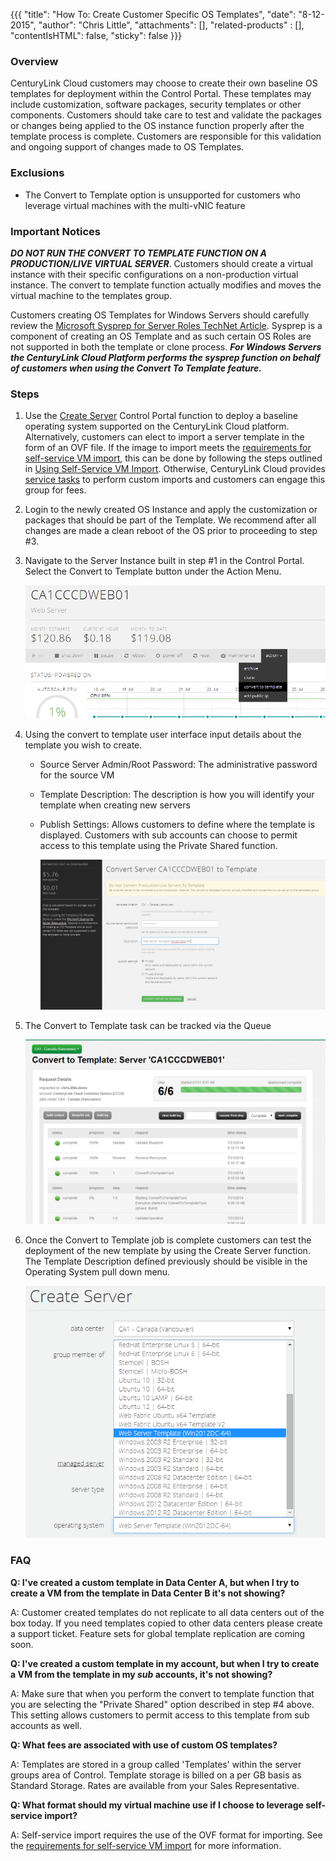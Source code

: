 {{{
  "title": "How To:  Create Customer Specific OS Templates",
  "date": "8-12-2015",
  "author": "Chris Little",
  "attachments": [],
  "related-products" : [],
  "contentIsHTML": false,
  "sticky": false
}}}

### Overview

CenturyLink Cloud customers may choose to create their own baseline OS templates for deployment within the Control Portal. These templates may include customization, software packages, security templates or other components. Customers should take care to test and validate the packages or changes being applied to the OS instance function properly after the template process is complete. Customers are responsible for this validation and ongoing support of changes made to OS Templates.

### Exclusions

* The Convert to Template option is unsupported for customers who leverage virtual machines with the multi-vNIC feature

### Important Notices

**_DO NOT RUN THE CONVERT TO TEMPLATE FUNCTION ON A PRODUCTION/LIVE VIRTUAL SERVER_**. Customers should create a virtual instance with their specific configurations on a non-production virtual instance. The convert to template function actually modifies and moves the virtual machine to the templates group.

Customers creating OS Templates for Windows Servers should carefully review the [Microsoft Sysprep for Server Roles TechNet Article](//technet.microsoft.com/en-us/library/hh824835.aspx). Sysprep is a component of creating an OS Template and as such certain OS Roles are not supported in both the template or clone process. **_For Windows Servers the CenturyLink Cloud Platform performs the sysprep function on behalf of customers when using the Convert To Template feature._**

### Steps

1. Use the [Create Server](../Servers/creating-a-new-enterprise-cloud-server.md) Control Portal function to deploy a baseline operating system supported on the CenturyLink Cloud platform. Alternatively, customers can elect to import a server template in the form of an OVF file. If the image to import meets the [requirements for self-service VM import](../Servers/self-service-vm-import-ovf-requirements.md), this can be done by following the steps outlined in [Using Self-Service VM Import](../Servers/using-self-service-vm-import.md). Otherwise, CenturyLink Cloud provides [service tasks](//www.ctl.io/products/support/service-tasks) to perform custom imports and customers can engage this group for fees.

2. Login to the newly created OS Instance and apply the customization or packages that should be part of the Template. We recommend after all changes are made a clean reboot of the OS prior to proceeding to step #3.

3. Navigate to the Server Instance built in step #1 in the Control Portal. Select the Convert to Template button under the Action Menu.

    ![Select Convert to Template](../images/how-to-create-customer-specific-os-templates-01.png)

4. Using the convert to template user interface input details about the template you wish to create.

    - Source Server Admin/Root Password:  The administrative password for the source VM
    - Template Description: The description is how you will identify your template when creating new servers
    - Publish Settings: Allows customers to define where the template is displayed. Customers with sub accounts can choose to permit access to this template using the Private Shared function.

      ![Convert to template UI](../images/how-to-create-customer-specific-os-templates-02.png)

5. The Convert to Template task can be tracked via the Queue

    ![Queue for Job](../images/how-to-create-customer-specific-os-templates-03.png)

6. Once the Convert to Template job is complete customers can test the deployment of the new template by using the Create Server function. The Template Description defined previously should be visible in the Operating System pull down menu.

    ![Deploy Template](../images/how-to-create-customer-specific-os-templates-04.png)

### FAQ

**Q: I've created a custom template in Data Center A, but when I try to create a VM from the template in Data Center B it's not showing?**

A: Customer created templates do not replicate to all data centers out of the box today. If you need templates copied to other data centers please create a support ticket. Feature sets for global template replication are coming soon.

**Q: I've created a custom template in my account, but when I try to create a VM from the template in my _sub_ accounts, it's not showing?**

A: Make sure that when you perform the convert to template function that you are selecting the "Private Shared" option described in step #4 above. This setting allows customers to permit access to this template from sub accounts as well.

**Q: What fees are associated with use of custom OS templates?**

A: Templates are stored in a group called 'Templates' within the server groups area of Control. Template storage is billed on a per GB basis as Standard Storage. Rates are available from your Sales Representative.

**Q: What format should my virtual machine use if I choose to leverage  self-service import?**

A: Self-service import requires the use of the OVF format for importing. See the [requirements for self-service VM import](../Servers/self-service-vm-import-ovf-requirements.md) for more information.
